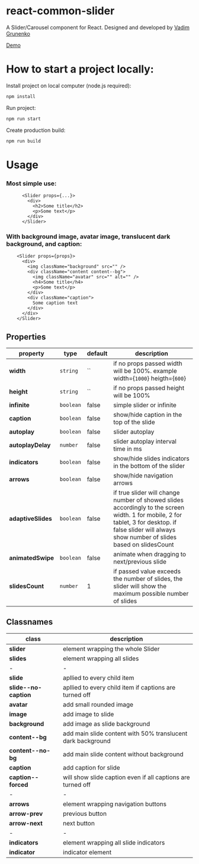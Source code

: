 # react-common-slider

A Slider/Carousel component for React. Designed and developed by [Vadim Grunenko](https://github.com/vadigru)

[Demo](https://react-common-slider.vercel.app/)

# How to start a project locally:
Install project on local computer (node.js required):
```sh
npm install
```
Run project:
```sh
npm run start
```
Create production build:
```sh
npm run build
```

# Usage
### Most simple use:

```
      <Slider props={...}>
        <div>
          <h2>Some title</h2>
          <p>Some text</p>
        </div>
      </Slider>
```

### With background image, avatar image, translucent dark background, and caption:

```
    <Slider props={props}>
      <div>
        <img className="background" src="" />
        <div className="content content--bg">
          <img className="avatar" src="" alt="" />
          <h4>Some title</h4>
          <p>Some text</p>
        </div>
        <div className="caption">
          Some caption text
        </div>
      </div>
    </Slider>
```

## Properties

| property | type | default | description |
|-|-|-|-|
| **width** | `string` | `` | if no props passed width will be 100%. example width={`1000`} heigth={`600`} |
| **height** | `string` | `` | if no props passed height will be 100% |
| **infinite** | `boolean` | false | simple slider or infinite |
| **caption** | `boolean` | false | show/hide caption in the top of the slide |
| **autoplay** | `boolean` | false | slider autoplay |
| **autoplayDelay** | `number` | false | slider autoplay interval time in ms|
| **indicators** | `boolean` | false | show/hide slides indicators in the bottom of the slider|
| **arrows** | `boolean` | false | show/hide navigation arrows |
| **adaptiveSlides** | `boolean` | false | if true slider will change number of showed slides accordingly to the screen width. 1 for mobile, 2 for tablet, 3 for desktop. if false slider will always show number of slides based on slidesCount |
| **animatedSwipe** | `boolean` | false | animate when dragging to next/previous slide |
| **slidesCount** | `number` | 1 | if passed value exceeds the number of slides, the slider will show the maximum possible number of slides |

## Classnames

| class | description |
|-|-|
| **slider** | element wrapping the whole Slider |
| **slides** | element wrapping all slides |
|-|-|
| **slide** | apllied to every child item |
| **slide--no-caption** | apllied to every child item if captions are turned off |
| **avatar** | add small rounded image |
| **image** | add image to slide |
| **background** | add image as slide background |
| **content--bg** | add main slide content with 50% translucent dark background |
| **content--no-bg** | add main slide content without background |
| **caption** | add caption for slide |
| **caption--forced** | will show slide caption even if all captions are turned off |
|-|-|
| **arrows** | element wrapping navigation buttons |
| **arrow-prev** | previous button |
| **arrow-next** | next button |
|-|-|
| **indicators** | element wrapping all slide indicators |
| **indicator** | indicator element |
